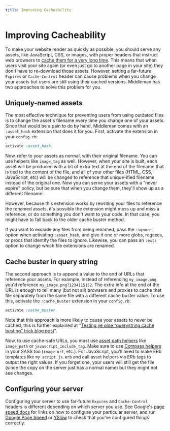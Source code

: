 ```yaml
---
title: Improving Cacheability
---
```


# Improving Cacheability

To make your website render as quickly as possible, you should serve any assets, like JavaScript, CSS, or images, with proper headers that instruct web browsers to [cache them for a very long time](https://code.google.com/speed/page-speed/docs/caching.html). This means that when users visit your site again (or even just go to another page in your site) they don't have to re-download those assets. However, setting a far-future `Expires` or `Cache-Control` header can cause problems when you change your assets but users are still using their cached versions. Middleman has two approaches to solve this problem for you.

## Uniquely-named assets

The most effective technique for preventing users from using outdated files is to change the asset's filename every time you change one of your assets. Since that would be a pain to do by hand, Middleman comes with an `:asset_hash` extension that does it for you. First, activate the extension in your `config.rb`:

``` ruby
activate :asset_hash
```

Now, refer to your assets as normal, with their original filename. You can use helpers like `image_tag` as well. However, when your site is built, each asset will be produced with a bit of extra text at the end of the filename that is tied to the content of the file, and all of your other files (HTML, CSS, JavaScript, etc) will be changed to reference that unique-ified filename instead of the original one. Now you can serve your assets with a "never expire" policy, but be sure that when you change them, they'll show up as a different filename.

However, because this extension works by rewriting your files to reference the renamed assets, it's possible the extension might mess up and miss a reference, or do something you don't want to your code. In that case, you might have to fall back to the older cache buster method.

If you want to exclude any files from being renamed, pass the `:ignore` option when activating `:asset_hash`, and give it one or more globs, regexes, or procs that identify the files to ignore. Likewise, you can pass an `:exts` option to change which file extensions are renamed.

## Cache buster in query string

The second approach is to append a value to the end of URLs that reference your assets. For example, instead of referencing `my_image.png` you'd reference `my_image.png?1234115152`. The extra info at the end of the URL is enough to tell many (but not all) browsers and proxies to cache that file separately from the same file with a different cache buster value. To use this, activate the `:cache_buster` extension in your `config.rb`:

``` ruby
activate :cache_buster
```
Note that this approach is more likely to cause your assets to never be cached, this is further explained at "[Testing ye olde “querystring cache busting” trick blog post](http://blog.solid1pxred.com/post/248906562/testing-ye-olde-querystring-cache-busting-trick)".

Now, to use cache-safe URLs, you must use [asset path helpers](http://www.padrinorb.com/api/Padrino/Helpers/AssetTagHelpers.html) like `image_path` or `javascript_include_tag`. Make sure to use [Compass helpers](http://compass-style.org/reference/compass/helpers/urls/) in your SASS too (`image-url`, etc.). For JavaScript, you'll need to make ERb templates like `my script.js.erb` and call asset helpers via ERb tags to output the right values. If you forget one, your users will still get the file (since the copy on the server just has a normal name) but they might not see changes.

## Configuring your server

Configuring your server to use far-future `Expires` and `Cache-Control` headers is different depending on which server you use. See Google's [page speed docs](https://code.google.com/speed/page-speed/docs/caching.html) for links on how to configure your particular server, and run [Google Page Speed](https://code.google.com/speed/page-speed/docs/extension.html) or [YSlow](https://addons.mozilla.org/en-US/firefox/addon/yslow/) to check that you've configured things correctly.
